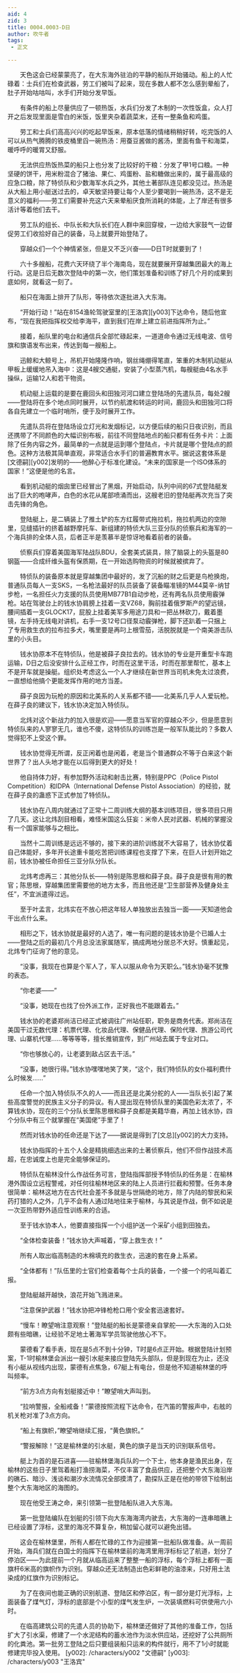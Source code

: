 ```yaml
---
aid: 4
zid: 3
title: 0004.0003-D日
author: 吹牛者
tags: 
 - 正文

---
```




　　天色这会已经蒙蒙亮了，在大东海外驻泊的平静的船队开始骚动。船上的人忙碌着：士兵们在检查武器，劳工们被叫了起来，现在多数人都不怎么感到晕船了，肚子开始咕咕叫，水手们开始分发早饭。

　　有条件的船上尽量供应了一顿热饭，水兵们分发了木制的一次性饭盒，众人打开之后发现里面是雪白的米饭，饭里夹杂着蔬菜末，还有一整条鱼和鸡蛋。

　　劳工和士兵们高高兴兴的吃起早饭来，原本低落的情绪稍稍好转，吃完饭的人可以从热气腾腾的铁皮桶里舀一碗热汤：用蚕豆酱做的酱汤，里面有鱼干和海菜，暖呼呼的暖胃又舒服。

　　无法供应热饭热菜的船只上也分发了比较好的干粮：分发了甲1号口粮。一种坚硬的饼干，用米粉混合了猪油、果仁、鸡蛋粉、盐和糖做出来的，属于最高级的应急口粮，除了特侦队和少数海军水兵之外，其他土著部队连见都没见过。热汤是从大船上用小艇送过去的，卓天敏坚持要让每个人至少要喝到一碗热汤，这不是无意义的福利——劳工们需要补充这六天来晕船厌食所消耗的体能，上了岸还有很多活计等着他们去干。

　　劳工队的组长、中队长和大队长们在人群中来回穿梭，一边给大家鼓气一边督促劳工们收拾好自己的装备，马上就要开始登陆了。

　　穿越众们一个个神情紧张，但是又不乏兴奋——D日T时就要到了！

　　六十多艘船，花费六天环绕了半个海南岛，现在就要展开穿越集团最大的海上行动。这是日后无数次登陆中的第一次，他们策划准备和训练了好几个月的成果到底如何，就看这一刻了。

　　船只在海面上排开了队形，等待依次逐批进入大东海。

　　“开始行动！”站在8154渔轮驾驶室里的[王洛宾][y003]下达命令，随后他宣布，“现在我把指挥权交给李海平，直到我们在岸上建立前进指挥所为止。”

　　接着，船队里的电台和通信兵全部忙碌起来，一道道命令通过无线电波、信号旗和旗语发布出来，传达到每一艘船上。

　　迅鲸和大鲸号上，吊机开始隆隆作响，钢丝绳绷得笔直，笨重的木制机动艇从甲板上缓缓地吊入海中：这是4艘交通艇，安装了小型蒸汽机，每艘艇由4名水手操纵，运输12人和若干物资。

　　机动艇上运载的是要在鹿回头和田独河河口建立登陆场的先遣队员，每处2艘——登陆将在多个地点同时展开，以节约航渡和转运的时间，鹿回头和田独河口将各自先建立一个临时哨所，便于及时展开工作。

　　先遣队员将在登陆场设立灯光和发烟标记，以方便后续的船只日夜识别，而且还携带了不同颜色的大幅识别布板，前往不同登陆地点的船只都有任务卡片：上面除了任务内容之外，最简单的一点就是运到哪个登陆点，卡片就是哪个登陆点的颜色。这种方法极其简单直观，非常适合水手们的普遍教育水平。据说这套体系是[文德嗣][y002]发明的——他醉心于标准化建设。“未来的国家是一个ISO体系的国家！”这便是他的名言。

　　看到机动艇的烟囱里已经冒出了黑烟，开始启动，队列中间的67式登陆艇发出了巨大的咆哮声，白色的水花从尾部喷涌而出，这艘老旧的登陆艇再次充当了突击先锋的角色。

　　登陆艇上，是二辆装上了推土铲的东方红履带式拖拉机，拖拉机两边的空隙里，见缝插针的挤着越野摩托车、新组建的特侦大队三亚分队的侦察兵和海军的一个海兵排的全体人员，后者正半是羡慕半是惊讶地看着前者的装备。

　　侦察兵们穿着美国海军陆战队BDU，全套美式装具，除了脑袋上的头盔是80钢盔——合成纤维头盔有保质期，在一开始选购物资的时候就被摈弃了。

　　特侦队的装备原本就是穿越集团中最好的，发了沉船的财之后更是鸟枪换炮，普通队员每人一支SKS，一名枪法最好的队员装备了装备瞄准镜的M44莫辛-纳甘步枪，一名担任火力支援的队员使用MB77B1自动步枪，还有两名队员使用霰弹枪。站在驾驶台上的钱水协肩膀上挂着一支VZ68，胸前挂着俄罗斯产的望远镜，腰间插着一支GLOCK17，屁股上挂着美军多用途刀具和一把丛林砍刀，戴着墨镜，左手持无线电对讲机，右手一支12号口径泵动霰弹枪，脚下还趴着一只捆上了专用救生衣的拉布拉多犬，嘴里要是再叼上根雪茄，活脱脱就是一个南美游击队里的小头目。

　　钱水协原本不在特侦队，他是被薛子良拉去的。钱水协的专业是开重型卡车跑运输，D日之后没安排什么正经工作，时而在这里干活，时而在那里帮忙，基本上不是开车就是操艇。组织处考虑这么一个人才继续在新世界当司机未免太过浪费，一直想给他搞个更能发挥作用的地方当差。

　　薛子良因为玩枪的原因和北美系的人关系都不错——北美系几乎人人爱玩枪。在薛子良的建议下，钱水协决定加入特侦队。

　　北炜对这个新战力的加入很是欢迎——愿意当军官的穿越众不少，但是愿意到特侦队来的人寥寥无几，谁也不傻，这特侦队的训练岂是一般军队能比的？多数人觉得犯不上受这个罪。

　　钱水协觉得无所谓，反正闲着也是闲着，老是当个普通群众不等于白来这个新世界了？出人头地才能在以后得到更大的好处！

　　他自持体力好，有参加野外活动和射击比赛，特别是PPC（Police Pistol Competition）和IDPA（International Defense Pistol Association）的经验，就在薛子良的蛊惑下正式参加了特侦队。

　　钱水协在八周内就通过了正常十二周训练大纲的基本训练项目，很多项目只用了几天。这让北炜刮目相看，难怪米国这么狂妄：米帝人民对武器、机械的掌握没有一个国家能够与之相比。

　　当然十二周训练是远远不够的，接下来的进阶训练就不大容易了，钱水协仗着自己体能好，多年开长途重卡能吃苦把训练课程也支撑了下来，在巨人计划开始之前，钱水协被任命担任三亚分队分队长。

　　北炜考虑再三：其他分队长——特别是陈思根和薛子良。薛子良是很有用的教官；陈思根，穿越集团里需要他的地方太多，而且他还是“卫生部营养及健身处主任”，不宜派遣得过远。

　　至于叶孟言，北炜实在不放心把这年轻人单独放出去独当一面——天知道他会干出点什么来。

　　相形之下，钱水协就是最好的人选了，唯一有问题的是钱水协是个已婚人士——登陆之后的最初几个月总没法家属随军，搞成两地分居总不大好。慎重起见，北炜专门征询了他的意见。

　　“没事，我现在也算是个军人了，军人以服从命令为天职么。”钱水协毫不犹豫的表态。

　　“你老婆——”

　　“没事，她现在也找了份外派工作，正好我也不能跟着去。”

　　钱水协的老婆郑尚洁已经正式被调往广州站任职，职务是商务代表。郑尚洁在美国干过无数代理：机票代理、化妆品代理、保健品代理、保险代理、旅游公司代理、山寨机代理……等等等等，擅长推销宣传，到广州站去属于专业对口。

　　“你也够放心的，让老婆到敌占区去干活。”

　　“没事，她很行得。”钱水协嘿嘿地笑了笑，“这个，我们特侦队的女仆福利费什么时候发……”

　　任命一个加入特侦队不久的人——而且还是北美分舵的人——当队长引起了某些高度警觉的民族主义分子的异议。有人提出现在特侦队里的美国色彩太浓了，不算钱水协，现在的三个分队长里陈思根和薛子良都是美籍华裔，再加上钱水协，四个分队中有三个就掌握在“美国佬”手里了！

　　然而对钱水协的任命还是下达了——据说是得到了[文总][y002]的大力支持。

　　钱水协指挥的十五个人全是精挑细选出来的土著侦察兵，他们不但作战技术高超，在忠诚度上也是完全能够保证的。

　　特侦队在榆林没什么作战任务可言，登陆指挥部授予特侦队的任务是：在榆林港外围设立远程警戒，对任何往榆林地区来的陆上人员进行拦截和预警。任务本身很简单：榆林这地方在古代社会差不多就是与世隔绝的地方，除了内陆的黎民和采药打猎的人之外，几乎不会有人通过陆地往来于榆林，与其说是作战，倒不如说是一次亚热带野外适应性训练来的合适。

　　至于钱水协本人，他要直接指挥一个小组护送一个采矿小组到田独去。

　　“全体检查装备！”钱水协大声喊着，“穿上救生衣！”

　　所有人取出临高制造的木棉填充的救生衣，迅速的套在身上系紧。

　　“全体都有！”队伍里的士官们检查着每个士兵的装备，一个接一个的吼叫着汇报。

　　登陆艇越开越快，浪花开始飞溅进来。

　　“注意保护武器！”钱水协把冲锋枪枪口用个安全套迅速套好。

　　“慢车！瞭望哨注意观察！”登陆艇的船长是蒙德亲自掌舵——大东海的入口处颇有些暗礁，让经验不足地土著海军学员驾驶他放心不下。

　　蒙德看了看手表，现在是5点不到十分钟，T时是6点正开始。根据登陆计划预案，T-1时榆林堡会派出一艘引水艇来接应登陆先头部队，但是到现在为止，还没有小艇从视线内出现，蒙德有点焦急，67艇上有电台，但是他不知道榆林堡的呼叫频率。

　　“前方3点方向有划艇接近中！”瞭望哨大声叫到。

　　“拉响警报，全船戒备！”蒙德按照流程下达命令，在汽笛的警报声中，右舷的机关枪对准了3点方向。

　　“船上有旗帜，”瞭望哨继续汇报，“黄色旗帜。”

　　“警报解除！”这是榆林堡的引水艇，黄色的旗子是当天的识别联系信号。

　　艇上为首的是石进喜——驻榆林堡海兵队的一个下士，他本身是渔民出身，在榆林的这些日子里驾着船打渔捞海菜，不仅丰富了食品供应，还把整个大东海沿岸的礁石、暗沙、浅谈和潮汐水流情况全部摸清了，勘探队正是在他的带领下绘制出整个大东海地区的海图的。

　　现在他受王涛之命，来引领第一批登陆船队进入大东海。

　　第一批登陆编队在划艇的引领下向大东海海湾内驶去，大东海的一连串暗礁上已经设置了浮标，这里的海况不算复杂，稍加留心就可以避免出错。

　　这会在榆林堡里，所有人都在忙碌的工作为迎接第一批船队做准备。从一周前开始，海兵们就在白国士的指挥下在榆林堡前的海湾里用浮标标记了航道，划分了停泊区——为此提前一个月就从临高运来了整整一船的浮标，每个浮标上都有一面旗杆6米高的旗帜作为识别。穿越众还无法制造出色彩鲜艳的油漆来，只好用土法染成的红旗作为识别标记。

　　为了在夜间也能正确的识别航道、登陆区和停泊区，有一部分是灯光浮标，上面装备了煤气灯，浮标的底部是个小型的煤气发生炉，一次装填燃料可供使用六小时。

　　在临高建筑公司的先遣人员的协助下，榆林堡还做好了其他的准备工作，包括扩大了引水渠，修建了一个水泥结构的蓄水池作为淡水供应站，还挖好了公共厕所的化粪池。第一批劳工登陆之后只要组装船只运来的构件就行，用不了1小时就能修建完毕投入使用。
[y002]: /characters/y002 "文德嗣"
[y003]: /characters/y003 "王洛宾"


